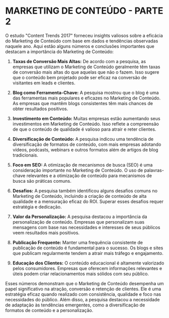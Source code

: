 # MARKETING DE CONTEÚDO - PARTE 2
O estudo "Content Trends 2017" forneceu insights valiosos sobre a eficácia do Marketing de Conteúdo com base em dados e tendências observadas naquele ano. Aqui estão alguns números e conclusões importantes que destacam a importância do Marketing de Conteúdo:

1. **Taxas de Conversão Mais Altas:** De acordo com a pesquisa, as empresas que utilizam o Marketing de Conteúdo geralmente têm taxas de conversão mais altas do que aquelas que não o fazem. Isso sugere que o conteúdo bem projetado pode ser eficaz na conversão de visitantes em leads e clientes.

2. **Blog como Ferramenta-Chave:** A pesquisa mostrou que o blog é uma das ferramentas mais populares e eficazes no Marketing de Conteúdo. As empresas que mantêm blogs consistentes têm mais chances de obter resultados positivos.

3. **Investimento em Conteúdo:** Muitas empresas estão aumentando seus investimentos em Marketing de Conteúdo. Isso reflete a compreensão de que o conteúdo de qualidade é valioso para atrair e reter clientes.

4. **Diversificação de Conteúdo:** A pesquisa indicou uma tendência de diversificação de formatos de conteúdo, com mais empresas adotando vídeos, podcasts, webinars e outros formatos além de artigos de blog tradicionais.

5. **Foco em SEO:** A otimização de mecanismos de busca (SEO) é uma consideração importante no Marketing de Conteúdo. O uso de palavras-chave relevantes e a otimização de conteúdo para mecanismos de busca são práticas comuns.

6. **Desafios:** A pesquisa também identificou alguns desafios comuns no Marketing de Conteúdo, incluindo a criação de conteúdo de alta qualidade e a mensuração eficaz do ROI. Superar esses desafios requer estratégia e dedicação.

7. **Valor da Personalização:** A pesquisa destacou a importância da personalização de conteúdo. Empresas que personalizam suas mensagens com base nas necessidades e interesses de seus públicos veem resultados mais positivos.

8. **Publicação Frequente:** Manter uma frequência consistente de publicação de conteúdo é fundamental para o sucesso. Os blogs e sites que publicam regularmente tendem a atrair mais tráfego e engajamento.

9. **Educação dos Clientes:** O conteúdo educacional é altamente valorizado pelos consumidores. Empresas que oferecem informações relevantes e úteis podem criar relacionamentos mais sólidos com seu público.

Esses números demonstram que o Marketing de Conteúdo desempenha um papel significativo na atração, conversão e retenção de clientes. Ele é uma estratégia eficaz quando realizado com consistência, qualidade e foco nas necessidades do público. Além disso, a pesquisa destacou a necessidade de adaptação às tendências emergentes, como a diversificação de formatos de conteúdo e a personalização.